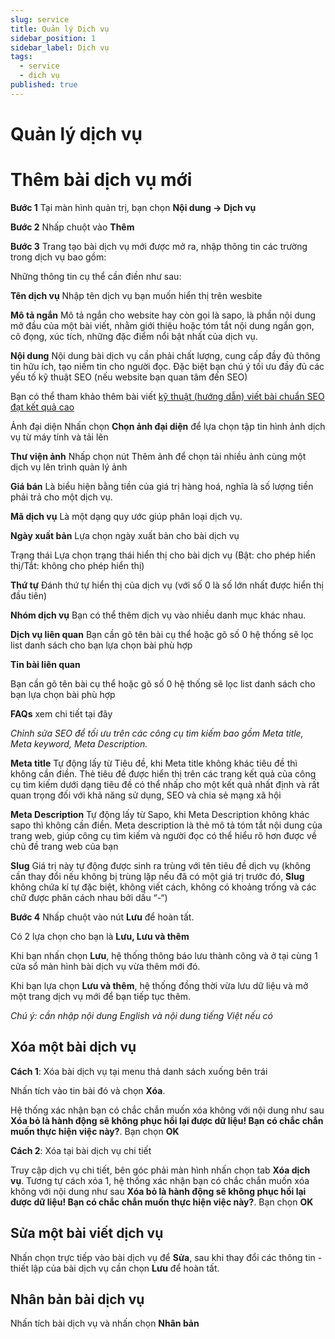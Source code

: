 ```yaml
---
slug: service
title: Quản lý Dịch vụ
sidebar_position: 1
sidebar_label: Dịch vụ
tags:
  - service
  - dịch vụ
published: true
---
```

# Quản lý dịch vụ
 
# Thêm bài dịch vụ mới

**Bước 1** Tại màn hình quản trị, bạn chọn **Nội dung -> Dịch vụ**

**Bước 2** Nhấp chuột vào **Thêm**

**Bước 3** Trang tạo bài dịch vụ mới được mở ra, nhập thông tin các trường trong dịch vụ bao gồm:

Những thông tin cụ thể cần điền như sau:

**Tên dịch vụ** Nhập tên dịch vụ bạn muốn hiển thị trên wesbite

**Mô tả ngắn** Mô tả ngắn cho website hay còn gọi là sapo, là phần nội dung mở đầu của một bài viết, nhằm giới thiệu hoặc tóm tắt nội dung ngắn gọn, cô đọng, xúc tích, những đặc điểm nổi bật nhất của dịch vụ.

**Nội dung** Nội dung bài dịch vụ cần phải chất lượng, cung cấp đầy đủ thông tin hữu ích, tạo niềm tin cho người đọc. Đặc biệt bạn chú ý tối ưu đầy đủ các yếu tố kỹ thuật SEO (nếu website bạn quan tâm đến SEO)

Bạn có thể tham khảo thêm bài viết [kỹ thuật (hướng dẫn) viết bài chuẩn SEO đạt kết quả cao](https://osd.vn/huong-dan-tu-van-ky-thuat-viet-bai-chuan-seo-dat-ket-qua-cao.html)

Ảnh đại diện Nhấn chọn **Chọn ảnh đại diện** để lựa chọn tập tin hình ảnh dịch vụ từ máy tính và tải lên

**Thư viện ảnh** Nhấp chọn nút Thêm ảnh để chọn tải nhiều ảnh cùng một dịch vụ lên trình quản lý ảnh

**Giá bán** Là biểu hiện bằng tiền của giá trị hàng hoá, nghĩa là số lượng tiền phải trả cho một dịch vụ.

**Mã dịch vụ** Là một dạng quy ước giúp phân loại dịch vụ.

**Ngày xuất bản** Lựa chọn ngày xuất bản cho bài dịch vụ

Trạng thái Lựa chọn trạng thái hiển thị cho bài dịch vụ (Bật: cho phép hiển thị/Tắt: không cho phép hiển thị)

**Thứ tự** Đánh thứ tự hiển thị của dịch vụ (với số 0 là số lớn nhất được hiển thị đầu tiên)

**Nhóm dịch vụ** Bạn có thể thêm dịch vụ vào nhiều danh mục khác nhau.

**Dịch vụ liên quan** Bạn cần gõ tên bài cụ thể hoặc gõ số 0 hệ thống sẽ lọc list danh sách cho bạn lựa chọn bài phù hợp

**Tin bài liên quan**

Bạn cần gõ tên bài cụ thể hoặc gõ số 0 hệ thống sẽ lọc list danh sách cho bạn lựa chọn bài phù hợp

**FAQs** xem chi tiết tại đây

_Chỉnh sửa SEO để tối ưu trên các công cụ tìm kiếm bao gồm Meta title, Meta keyword, Meta Description._

**Meta title** Tự động lấy từ Tiêu đề, khi Meta title không khác tiêu đề thì không cần điền. Thẻ tiêu đề được hiển thị trên các trang kết quả của công cụ tìm kiếm dưới dạng tiêu đề có thể nhấp cho một kết quả nhất định và rất quan trọng đối với khả năng sử dụng, SEO và chia sẻ mạng xã hội

**Meta Description** Tự động lấy từ Sapo, khi Meta Description không khác sapo thì không cần điền. Meta description là thẻ mô tả tóm tắt nội dung của trang web, giúp công cụ tìm kiếm và người đọc có thể hiểu rõ hơn được về chủ đề trang web của bạn

**Slug** Giá trị này tự động được sinh ra trùng với tên tiêu đề dịch vụ (không cần thay đổi nếu không bị trùng lặp nếu đã có một giá trị trước đó, **Slug** không chứa kí tự đặc biệt, không viết cách, không có khoảng trống và các chữ được phân cách nhau bởi dấu “-“)

**Bước 4** Nhấp chuột vào nút **Lưu** để hoàn tất.

Có 2 lựa chọn cho bạn là **Lưu, Lưu và thêm**

Khi bạn nhấn chọn **Lưu**, hệ thống thông báo lưu thành công và ở tại cùng 1 cửa sổ màn hình bài dịch vụ vừa thêm mới đó.

Khi bạn lựa chọn **Lưu và thêm**, hệ thống đồng thời vừa lưu dữ liệu và mở một trang dịch vụ mới để bạn tiếp tục thêm.

_Chú ý: cần nhập nội dung English và nội dung tiếng Việt nếu có_

## Xóa một bài dịch vụ

**Cách 1**: Xóa bài dịch vụ tại menu thả danh sách xuống bên trái

Nhấn tích vào tin bài đó và chọn **Xóa**.

Hệ thống xác nhận bạn có chắc chắn muốn xóa không với nội dung như sau **Xóa bỏ là hành động sẽ không phục hồi lại được dữ liệu! Bạn có chắc chắn muốn thực hiện việc này?**. Bạn chọn **OK**

**Cách 2**: Xóa tại bài dịch vụ chi tiết

Truy cập dịch vụ chi tiết, bên góc phải màn hình nhấn chọn tab **Xóa dịch vụ**. Tương tự cách xóa 1, hệ thống xác nhận bạn có chắc chắn muốn xóa không với nội dung như sau **Xóa bỏ là hành động sẽ không phục hồi lại được dữ liệu! Bạn có chắc chắn muốn thực hiện việc này?**. Bạn chọn **OK**

## Sửa một bài viết dịch vụ

Nhấn chọn trực tiếp vào bài dịch vụ để **Sửa**, sau khi thay đổi các thông tin - thiết lập của bài dịch vụ cần chọn **Lưu** để hoàn tất.

## Nhân bản bài dịch vụ

Nhấn tích bài dịch vụ và nhấn chọn **Nhân bản**
